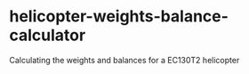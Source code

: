 # helicopter-weights-balance-calculator
Calculating the weights and balances for a EC130T2 helicopter
